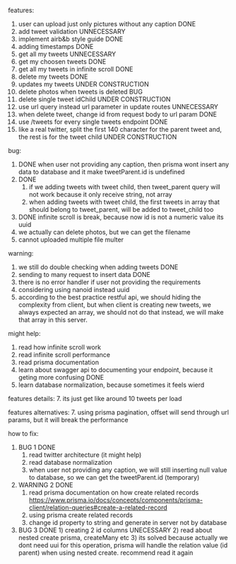 features:
  1. user can upload just only pictures without any caption                 DONE
  2. add tweet validation                                            UNNECESSARY
  3. implement airb&b style guide                                           DONE
  4. adding timestamps                                                      DONE
  5. get all my tweets                                               UNNECESSARY
  6. get my choosen tweets                                                  DONE
  7. get all my tweets in infinite scroll                                   DONE
  8. delete my tweets                                                       DONE
  9. updates my tweets                                        UNDER CONSTRUCTION
  10. delete photos when tweets is deleted                                   BUG
  11. delete single tweet idChild                             UNDER CONSTRUCTION
  12. use url query instead url parameter in update routes           UNNECESSARY
  13. when delete tweet, change id from request body to url param           DONE
  14. use /tweets for every single tweets endpoint                          DONE
  15. like a real twitter, split the first 140 character for 
      the parent tweet and, the rest is for the tweet child                                                   UNDER CONSTRUCTION

bug:
  1. DONE 
    when user not providing any caption, then prisma wont insert any data to
    database and it make tweetParent.id is undefined
  2. DONE
     1) if we adding tweets with tweet child, then tweet_parent query will not
     work because it only receive string, not array
     2) when adding tweets with tweet child, the first tweets in array that 
     should belong to tweet_parent, will be added to tweet_child too
  3. DONE
     infinite scroll is break, because now id is not a numeric value
     its uuid
  4. we actually can delete photos, but we can get the filename
  5. cannot uploaded multiple file multer

warning:
  1. we still do double checking when adding tweets                         DONE
  2. sending to many request to insert data                                 DONE
  3. there is no error handler if user not providing the requirements
  4. considering using nanoid instead uuid
  5. according to the best practice restful api, we should hiding the complexity
     from client, but when client is creating new tweets, we always expected an
     array, we should not do that instead, we will make that array in this server.

might help:
  1. read how infinite scroll work
  2. read infinite scroll performance
  3. read prisma documentation
  4. learn about swagger api to documenting your endpoint,
     because it geting more confusing                                       DONE
  5. learn database normalization, because sometimes it feels wierd

features details:
  7. its just get like around 10 tweets per load

features alternatives:
  7. using prisma pagination, offset will send through url params, but it will
  break the performance

how to fix:
  1. BUG 1 DONE
     1) read twitter architecture (it might help)
     2) read database normalization
     3) when user not providing any caption, we will still inserting
        null value to database, so we can get the tweetParent.id (temporary)
  2. WARNING 2 DONE 
      1) read prisma documentation on how create related records
        https://www.prisma.io/docs/concepts/components/prisma-client/relation-queries#create-a-related-record 
      2) using prisma create related records
      3) change id property to string and generate in server not by database
  3. BUG 3 DONE
    1) creating 2 id columns                                          UNECESSARY
    2) read about nested create prisma, createMany etc
    3) its solved because actually we dont need uui for this operation,
    prisma will handle the relation value (id parent) when using nested create.
    recommend read it again
